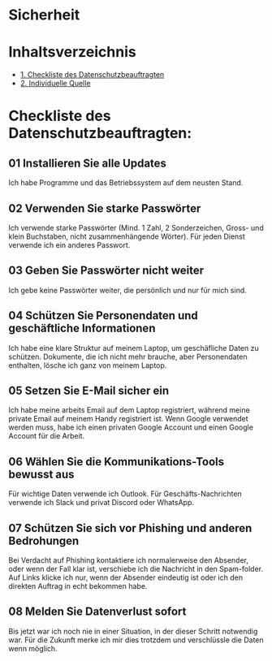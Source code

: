 # Sicherheit

# Inhaltsverzeichnis <!-- omit in toc -->
- [1. Checkliste des Datenschutzbeauftragten](#1-checkliste-des-datenschutzbeauftragten)
- [2. Individuelle Quelle](https://datenschutz.ch/meine-daten-schuetzen/daten-im-homeoffice-schuetzen)

# Checkliste des Datenschutzbeauftragten:

## 01 Installieren Sie alle Updates
Ich habe Programme und das Betriebssystem auf dem neusten Stand.


## 02 Verwenden Sie starke Passwörter
Ich verwende starke Passwörter (Mind. 1 Zahl, 2 Sonderzeichen, Gross- und klein Buchstaben, nicht zusammenhängende Wörter). Für jeden Dienst verwende ich ein anderes Passwort.

## 03 Geben Sie Passwörter nicht weiter
Ich gebe keine Passwörter weiter, die persönlich und nur für mich sind.

## 04 Schützen Sie Personendaten und geschäftliche Informationen
Ich habe eine klare Struktur auf meinem Laptop, um geschäfliche Daten zu schützen. Dokumente, die ich nicht mehr brauche, aber Personendaten enthalten, lösche ich ganz von meinem Laptop.

## 05 Setzen Sie E-Mail sicher ein
Ich habe meine arbeits Email auf dem Laptop registriert, während meine private Email auf meinem Handy registriert ist. Wenn Google verwendet werden muss, habe ich einen privaten Google Account und einen Google Account für die Arbeit.

## 06 Wählen Sie die Kommunikations-Tools bewusst aus
Für wichtige Daten verwende ich Outlook. Für Geschäfts-Nachrichten verwende ich Slack und privat Discord oder WhatsApp.

## 07 Schützen Sie sich vor Phishing und anderen Bedrohungen
Bei Verdacht auf Phishing kontaktiere ich normalerweise den Absender, oder wenn der Fall klar ist, verschiebe ich die Nachricht in den Spam-folder. Auf Links klicke ich nur, wenn der Absender eindeutig ist oder ich den direkten Auftrag in echt bekommen habe.

## 08 Melden Sie Datenverlust sofort
Bis jetzt war ich noch nie in einer Situation, in der dieser Schritt notwendig war. Für die Zukunft merke ich mir dies trotzdem und verschlüssle die Daten wenn möglich.

